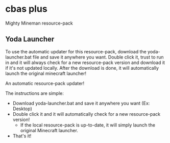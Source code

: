 # cbas plus
Mighty Mineman resource-pack

## Yoda Launcher

To use the automatic updater for this resource-pack, download the yoda-launcher.bat file and save it anywhere you want. Double click it, trust to run in and it will always check for a new resource-pack version and download it if it's not updated locally. After the download is done, it will automatically launch the original minecraft launcher!

An automatic resource-pack updater!

The instructions are simple:

- Download yoda-launcher.bat and save it anywhere you want (Ex: Desktop)
- Double click it and it will automatically check for a new resource-pack version!
  - If the local resource-pack is up-to-date, it will simply launch the original Minecraft launcher.
- That's it!
